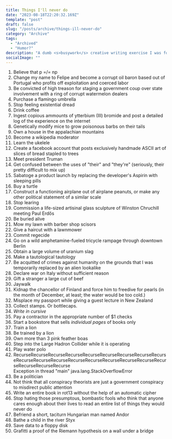 ```yaml
---
title: Things I'll never do
date: "2023-08-18T22:20:32.169Z"
template: "post"
draft: false
slug: "/posts/archive/things-ill-never-do"
category: "Archive"
tags:
  - "Archived"
  - "Humor?"
description: "A dumb <s>busywork</s> creative writing exercise I was forced to do a while ago in normal school and have too little dignity to not post (and which I think is quite funny)."
socialImage: ""
---
```


1. Believe that p =/= np
2. Change my name to Felipe and become a corrupt oil baron based out of Portugal who profits off exploitation and coerced labor
3. Be convicted of high treason for staging a government coup over state involvement with a ring of corrupt watermelon dealers
4. Purchase a flamingo umbrella
5. Stop feeling existential dread
6. Drink coffee
7. Ingest copious ammounts of ytterbium (III) bromide and post a detailed log of the experience on the internet
8. Genetically modify mice to grow poisonous barbs on their tails
9. Own a house in the appalachian mountains
10. Become a wikipedia moderator
11. Learn the ukelele
12. Create a facebook account that posts exclusively handmade ASCII art of slices of bread stapled to trees
13. Meet president Truman
14. Get confused between the uses of "their" and "they're" (seriously, their pretty difficult to mix up)
15. Sabatoge a product launch by replacing the developer's Aspirin with sleeping pills
16. Buy a turtle
17. Construct a functioning airplane out of airplane peanuts, or make any other political statement of a similar scale
18. Stop learing
19. Commission a life-sized artisinal glass sculpture of Winston Chruchill meeting Paul Erdős
20. Be buried alive
21. Mow my lawn with barber shop scisors
22. Give a haircut with a lawnmower
23. Commit regecide
24. Go on a wild amphetamine-fueled tricycle rampage through downtown Berlin
25. Obtain a large volume of uranium slag
26. Make a tautological tautology
27. Be acquitted of crimes against humanity on the grounds that I was temporarily replaced by an alien lookalike
28. Declare war on Italy without sufficient reason
29. Gift a stranger a large cut of beef
30. Jaywalk
31. Kidnap the chancellor of Finland and force him to freedive for pearls (in the month of December, at least; the water would be too cold.)
32. Misplace my passport while giving a guest lecture in New Zealand
33. Collect stamps. Or bottlecaps.
34. *Write in cursive*
35. Pay a contractor in the appropriate number of $1 checks
36. Start a bookstore that sells *individual pages* of books only
37. Train a lion
38. Be trained by a lion
39. Own more than 3 pink feather boas
40. Step into the Large Hadron Collider while it is operating
41. Play water polo
42. RecurseRecurseRecurseRecurseRecurseRecurseRecurseRecurseRecurseRecurseRecurseRecurseRecurseRecurseRecurseRecurseRecurseRecurseRecurseRecurseRecurse  
    Exception in thread "main" java.lang.StackOverflowError
44. Be a politician
45. Not think that all conspiracy theorists are just a government conspiracy to misdirect public attention
46. Write an entire book in rot13 without the help of an automatic cipher
47. Stop hating those presumptous, bombastic fools who think that anyone cares enough about their lives to read an entire list of things they would never do
48. Befriend a short, taciturn Hungarian man named Andor
49. Bathe a child in the river Styx
50. Save data to a floppy disk
51. Grafitti a proof of the Riemann hypothesis on a wall under a bridge
